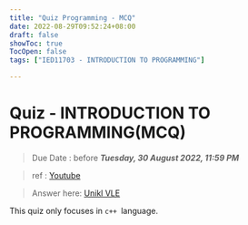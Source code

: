 ```yaml
---
title: "Quiz Programming - MCQ"
date: 2022-08-29T09:52:24+08:00
draft: false
showToc: true
TocOpen: false
tags: ["IED11703 - INTRODUCTION TO PROGRAMMING"]

---
```


# Quiz - INTRODUCTION TO PROGRAMMING(MCQ)
> Due Date : before ***Tuesday, 30 August 2022, 11:59 PM***

> ref : [Youtube](https://www.youtube.com/watch?v=8vdU8nVvBBY)

> Answer here: [Unikl VLE](https://vle.unikl.edu.my/mod/quiz/view.php?id=675544)

This quiz only focuses in `c++ `language.